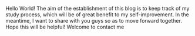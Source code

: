 Hello World!
The aim of the establishment of this blog is to keep track of my study process, which will be of great benefit to my self-improvement. 
In the meantime, I want to share with you guys so as to move forward together.
Hope this will be helpful!
Welcome to contact me 
